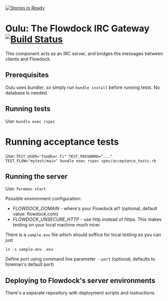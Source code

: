 [![Stories in Ready](https://badge.waffle.io/flowdock/oulu.png)](http://waffle.io/flowdock/oulu)
# Oulu: The Flowdock IRC Gateway [![Build Status](https://travis-ci.org/flowdock/oulu.png?branch=master)](https://travis-ci.org/flowdock/oulu)

This component acts as an IRC server, and bridges the messages between clients and Flowdock.

## Prerequisites

Oulu uses bundler, so simply run `bundle install` before running tests. No
database is needed.

## Running tests

Use: `bundle exec rspec`

# Running acceptance tests

Use: `TEST_USER="foo@bar.fi" TEST_PASSWORD="..." TEST_FLOW="mytest/main" bundle exec rspec spec/acceptance_tests.rb`

## Running the server

Use: `foreman start`

Possible environment configuration:

* *FLOWDOCK_DOMAIN* - where's your Flowdock at? (optional, default value: flowdock.com)
* *FLOWDOCK_UNSECURE_HTTP* - use http instead of https. This makes
  testing on your local machine much nicer.

There is a `sample.env` file which should suffice for local testing so you can just

    ln -s sample.env .env

Define port using command line parameter `--port` (optional, defaults to foreman's default port)

## Deploying to Flowdock's server environments

There's a separate repository with deployment scripts and instructions.
